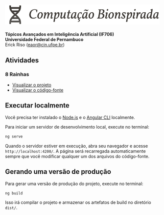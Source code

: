 ## ![Computação Bioinspirada](/public/logo.svg)

**Tópicos Avançados em Inteligência Artificial (IF706)**  
**Universidade Federal de Pernambuco**  
Erick Riso (<eaor@cin.ufpe.br>)

## Atividades

### 8 Rainhas

- [Visualizar o projeto](https://bioinspirada.riso.dev/eight-queens)
- [Visualizar o código-fonte](src/app/projects/eight-queens/)

## Executar localmente

Você precisa ter instalado o [Node.js](https://nodejs.org/) e o [Angular CLI](https://angular.dev/tools/cli) localmente.

Para iniciar um servidor de desenvolvimento local, execute no terminal:

```bash
ng serve
```

Quando o servidor estiver em execução, abra seu navegador e acesse `http://localhost:4200/`. A página será recarregada automaticamente sempre que você modificar qualquer um dos arquivos do código-fonte.

## Gerando uma versão de produção

Para gerar uma versão de produção do projeto, execute no terminal:

```bash
ng build
```

Isso irá compilar o projeto e armazenar os artefatos de build no diretório `dist/`.
